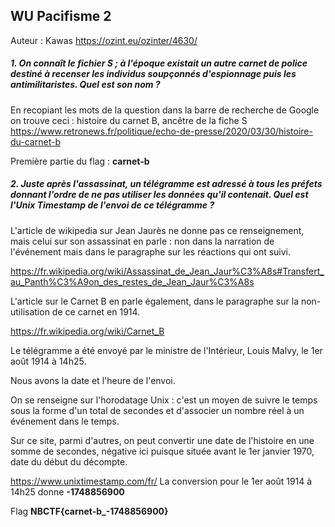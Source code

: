 ## WU Pacifisme 2

Auteur : Kawas
<https://ozint.eu/ozinter/4630/>

##### 1. On connaît le fichier S ; à l'époque existait un autre carnet de police destiné à recenser les individus soupçonnés d'espionnage puis les antimilitaristes. Quel est son nom ?

En recopiant les mots de la question dans la barre de recherche de Google on trouve ceci : histoire du carnet B, ancêtre de la fiche S
<https://www.retronews.fr/politique/echo-de-presse/2020/03/30/histoire-du-carnet-b>

Première partie du flag : **carnet-b**

##### 2. Juste après l'assassinat, un télégramme est adressé à tous les préfets donnant l'ordre de ne pas utiliser les données qu'il contenait. Quel est l'Unix Timestamp de l'envoi de ce télégramme ?

L'article de wikipedia sur Jean Jaurès ne donne pas ce renseignement, mais celui sur son assassinat en parle : non dans la narration de l'événement mais dans le paragraphe sur les réactions qui ont suivi.

<https://fr.wikipedia.org/wiki/Assassinat_de_Jean_Jaur%C3%A8s#Transfert_au_Panth%C3%A9on_des_restes_de_Jean_Jaur%C3%A8s>

L'article sur le Carnet B en parle également, dans le paragraphe sur la non-utilisation de ce carnet en 1914.

<https://fr.wikipedia.org/wiki/Carnet_B>

Le télégramme a été envoyé par le ministre de l'Intérieur, Louis Malvy, le 1er août 1914 à 14h25.

Nous avons la date et l'heure de l'envoi.

On se renseigne sur l'horodatage Unix : c'est un moyen de suivre le temps sous la forme d'un total de secondes et d'associer un nombre réel à un événement dans le temps.

Sur ce site, parmi d'autres, on peut convertir une date de l'histoire en une somme de secondes, négative ici puisque située avant le 1er janvier 1970, date du début du décompte.

<https://www.unixtimestamp.com/fr/>
La conversion pour le 1er août 1914 à 14h25 donne **-1748856900**


Flag
**NBCTF{carnet-b_-1748856900}**